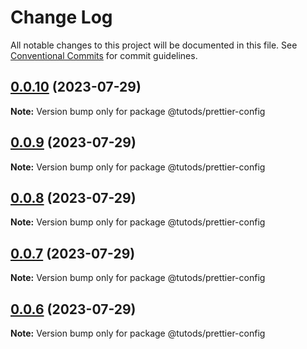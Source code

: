 # Change Log

All notable changes to this project will be documented in this file.
See [Conventional Commits](https://conventionalcommits.org) for commit guidelines.

## [0.0.10](https://github.com/tutods/lib/compare/@tutods/prettier-config@0.0.9...@tutods/prettier-config@0.0.10) (2023-07-29)

**Note:** Version bump only for package @tutods/prettier-config





## [0.0.9](https://github.com/tutods/lib/compare/@tutods/prettier-config@0.0.8...@tutods/prettier-config@0.0.9) (2023-07-29)

**Note:** Version bump only for package @tutods/prettier-config





## [0.0.8](https://github.com/tutods/lib/compare/@tutods/prettier-config@0.0.7...@tutods/prettier-config@0.0.8) (2023-07-29)

**Note:** Version bump only for package @tutods/prettier-config





## [0.0.7](https://github.com/tutods/lib/compare/@tutods/prettier-config@0.0.6...@tutods/prettier-config@0.0.7) (2023-07-29)

**Note:** Version bump only for package @tutods/prettier-config





## [0.0.6](https://github.com/tutods/lib/compare/@tutods/prettier-config@0.0.5...@tutods/prettier-config@0.0.6) (2023-07-29)

**Note:** Version bump only for package @tutods/prettier-config
